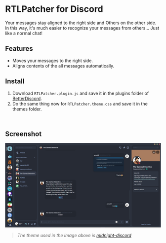 # RTLPatcher for Discord

Your messages stay aligned to the right side and Others on the other side.\
In this way, it's much easier to recognize your messages from others... Just like a normal chat!

## Features

- Moves your messages to the right side.
- Aligns contents of the all messages automatically.

## Install
1. Download `RTLPatcher.plugin.js` and save it in the plugins folder of [BetterDiscord](https://betterdiscord.app/).
2. Do the same thing now for `RTLPatcher.theme.css` and save it in the themes folder.

<br/>

## Screenshot

<p align="center">
<img src="Image.png" alt="ChatPageDesignSample"/>
</p>

> _The theme used in the image above is [midnight-discord](https://github.com/refact0r/midnight-discord)_